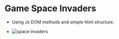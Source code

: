 # Game Space Invaders

- Using Js DOM methods and simple html structure.

- ![space invaders](https://github.com/ruben-duarte/GameSpaceInvaders/assets/107430911/72036ca9-0cf1-4c12-b081-d5cd8d313d8a)
